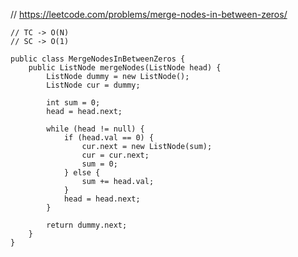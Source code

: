 // https://leetcode.com/problems/merge-nodes-in-between-zeros/

    // TC -> O(N)
    // SC -> O(1)

    public class MergeNodesInBetweenZeros {
        public ListNode mergeNodes(ListNode head) {
            ListNode dummy = new ListNode();
            ListNode cur = dummy;

            int sum = 0;
            head = head.next;

            while (head != null) {
                if (head.val == 0) {
                    cur.next = new ListNode(sum);
                    cur = cur.next;
                    sum = 0;
                } else {
                    sum += head.val;
                }
                head = head.next;
            }

            return dummy.next;
        }
    }
